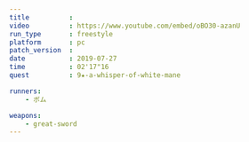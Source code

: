```yaml
---
title          :
video          : https://www.youtube.com/embed/oBO30-azanU
run_type       : freestyle
platform       : pc
patch_version  :
date           : 2019-07-27
time           : 02'17"16
quest          : 9★-a-whisper-of-white-mane

runners:
    - ボム

weapons:
    - great-sword
---
```

